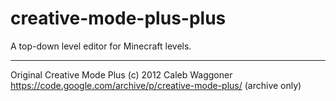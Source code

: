 # creative-mode-plus-plus

A top-down level editor for Minecraft levels.

---

Original Creative Mode Plus (c) 2012 Caleb Waggoner  
https://code.google.com/archive/p/creative-mode-plus/ (archive only)

